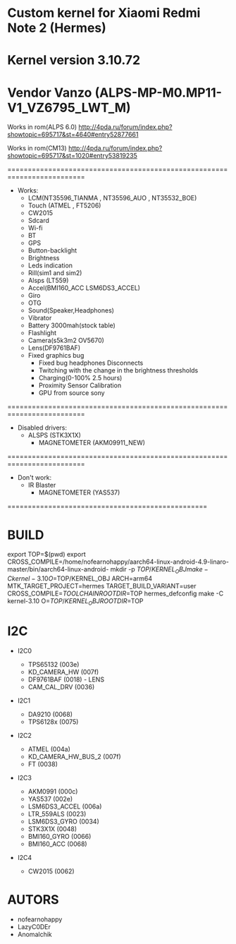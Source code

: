 # Custom kernel for Xiaomi Redmi Note 2 (Hermes)
# Kernel version 3.10.72
# Vendor Vanzo (ALPS-MP-M0.MP11-V1_VZ6795_LWT_M)
Works in rom(ALPS 6.0)
http://4pda.ru/forum/index.php?showtopic=695717&st=4640#entry52877661

Works in rom(CM13)
http://4pda.ru/forum/index.php?showtopic=695717&st=1020#entry53819235

=========================================================================
* Works:
	* LCM(NT35596_TIANMA , NT35596_AUO , NT35532_BOE)
	* Touch (ATMEL , FT5206)
	* CW2015
	* Sdcard
	* Wi-fi
	* BT
	* GPS
	* Button-backlight
	* Brightness
	* Leds indication
	* Rill(sim1 and sim2)
	* Alsps (LT559)
	* Accel(BMI160_ACC LSM6DS3_ACCEL)
	* Giro
	* OTG
	* Sound(Speaker,Headphones)
	* Vibrator
	* Battery 3000mah(stock table)
	* Flashlight
	* Camera(s5k3m2 OV5670)
	* Lens(DF9761BAF)
	* Fixed graphics bug
      	* Fixed bug headphones Disconnects
      	* Twitching with the change in the brightness thresholds
      	* Сharging(0-100% 2.5 hours)
      	* Proximity Sensor Calibration
      	* GPU from source sony

=========================================================================
* Disabled drivers:
	* ALSPS                    (STK3X1X)
        * MAGNETOMETER             (AKM09911_NEW)

=========================================================================
* Don't work:
	* IR Blaster
        * MAGNETOMETER             (YAS537)

=================================================
# BUILD
export TOP=$(pwd)
export CROSS_COMPILE=/home/nofearnohappy/aarch64-linux-android-4.9-linaro-master/bin/aarch64-linux-android-
mkdir -p $TOP/KERNEL_OBJ
make -C kernel-3.10 O=$TOP/KERNEL_OBJ ARCH=arm64 MTK_TARGET_PROJECT=hermes TARGET_BUILD_VARIANT=user CROSS_COMPILE=$TOOLCHAIN ROOTDIR=$TOP hermes_defconfig
make -C kernel-3.10 O=$TOP/KERNEL_OBJ ROOTDIR=$TOP

# I2C

* I2C0
	* TPS65132              (003e)
	* KD_CAMERA_HW          (007f)
	* DF9761BAF             (0018) - LENS
	* CAM_CAL_DRV           (0036)

* I2C1
	* DA9210                (0068)
	* TPS6128x              (0075)

* I2C2
	* ATMEL                 (004a)
	* KD_CAMERA_HW_BUS_2    (007f)
	* FT			(0038)

* I2C3
	* AKM0991               (000c)
	* YAS537                (002e)
	* LSM6DS3_ACCEL         (006a)
	* LTR_559ALS		(0023)
	* LSM6DS3_GYRO		(0034)
	* STK3X1X               (0048)
	* BMI160_GYRO		(0066)
	* BMI160_ACC		(0068)

* I2C4
	* CW2015 		(0062)

# AUTORS
* nofearnohappy
* LazyC0DEr
* Anomalchik
